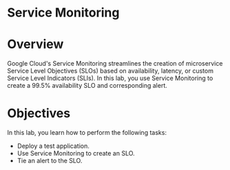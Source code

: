 # Service Monitoring

# **Overview**

Google Cloud's Service Monitoring streamlines the creation of microservice Service Level Objectives (SLOs) based on availability, latency, or custom Service Level Indicators (SLIs). In this lab, you use Service Monitoring to create a 99.5% availability SLO and corresponding alert.

# Objectives

In this lab, you learn how to perform the following tasks:

- Deploy a test application.
- Use Service Monitoring to create an SLO.
- Tie an alert to the SLO.